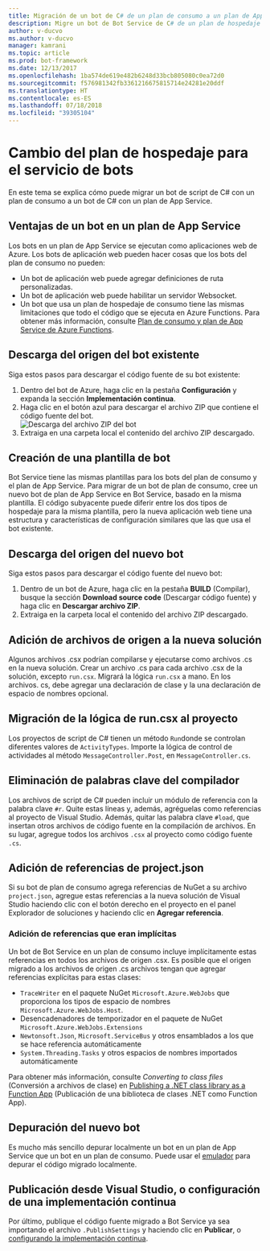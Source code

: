 ```yaml
---
title: Migración de un bot de C# de un plan de consumo a un plan de App Service | Microsoft Docs
description: Migre un bot de Bot Service de C# de un plan de hospedaje de consumo a un plan de hospedaje de App Service.
author: v-ducvo
ms.author: v-ducvo
manager: kamrani
ms.topic: article
ms.prod: bot-framework
ms.date: 12/13/2017
ms.openlocfilehash: 1ba574de619e482b6248d33bcb805080c0ea72d0
ms.sourcegitcommit: f576981342fb3361216675815714e24281e20ddf
ms.translationtype: HT
ms.contentlocale: es-ES
ms.lasthandoff: 07/18/2018
ms.locfileid: "39305104"
---
```

# <a name="change-the-hosting-plan-for-your-bot-service"></a>Cambio del plan de hospedaje para el servicio de bots

En este tema se explica cómo puede migrar un bot de script de C# con un plan de consumo a un bot de C# con un plan de App Service. 

## <a name="advantages-of-a-bot-on-an-app-service-plan"></a>Ventajas de un bot en un plan de App Service

Los bots en un plan de App Service se ejecutan como aplicaciones web de Azure. Los bots de aplicación web pueden hacer cosas que los bots del plan de consumo no pueden:

- Un bot de aplicación web puede agregar definiciones de ruta personalizadas.
- Un bot de aplicación web puede habilitar un servidor Websocket. 
- Un bot que usa un plan de hospedaje de consumo tiene las mismas limitaciones que todo el código que se ejecuta en Azure Functions. Para obtener más información, consulte <a target='_blank' href='/azure/azure-functions/functions-scale'>Plan de consumo y plan de App Service de Azure Functions</a>.

## <a name="download-your-existing-bot-source"></a>Descarga del origen del bot existente

Siga estos pasos para descargar el código fuente de su bot existente:

1. Dentro del bot de Azure, haga clic en la pestaña **Configuración** y expanda la sección **Implementación continua**.  
2. Haga clic en el botón azul para descargar el archivo ZIP que contiene el código fuente del bot.  
    ![Descarga del archivo ZIP del bot](~/media/continuous-deployment-consumption-download.png)
3. Extraiga en una carpeta local el contenido del archivo ZIP descargado. 


## <a name="create-a-bot-template"></a>Creación de una plantilla de bot

Bot Service tiene las mismas plantillas para los bots del plan de consumo y el plan de App Service. Para migrar de un bot de plan de consumo, cree un nuevo bot de plan de App Service en Bot Service, basado en la misma plantilla. El código subyacente puede diferir entre los dos tipos de hospedaje para la misma plantilla, pero la nueva aplicación web tiene una estructura y características de configuración similares que las que usa el bot existente.

## <a name="download-the-new-bot-source"></a>Descarga del origen del nuevo bot

Siga estos pasos para descargar el código fuente del nuevo bot:

1. Dentro de un bot de Azure, haga clic en la pestaña **BUILD** (Compilar), busque la sección **Download source code** (Descargar código fuente) y haga clic en **Descargar archivo ZIP**. 
2. Extraiga en la carpeta local el contenido del archivo ZIP descargado.

## <a name="add-source-files-to-new-solution"></a>Adición de archivos de origen a la nueva solución

Algunos archivos .csx podrían compilarse y ejecutarse como archivos .cs en la nueva solución. Crear un archivo .cs para cada archivo .csx de la solución, excepto `run.csx`. Migrará la lógica `run.csx` a mano. En los archivos. cs, debe agregar una declaración de clase y la una declaración de espacio de nombres opcional.

## <a name="migrate-runcsx-logic-into-your-project"></a>Migración de la lógica de run.csx al proyecto

Los proyectos de script de C# tienen un método `Run`donde se controlan diferentes valores de `ActivityTypes`. Importe la lógica de control de actividades al método `MessageController.Post`, en `MessageController.cs`.

## <a name="remove-compiler-keywords"></a>Eliminación de palabras clave del compilador

Los archivos de script de C# pueden incluir un módulo de referencia con la palabra clave `#r`. Quite estas líneas y, además, agréguelas como referencias al proyecto de Visual Studio. Además, quitar las palabra clave `#load`, que insertan otros archivos de código fuente en la compilación de archivos. En su lugar, agregue todos los archivos `.csx` al proyecto como código fuente `.cs`.

## <a name="add-references-from-projectjson"></a>Adición de referencias de project.json

Si su bot de plan de consumo agrega referencias de NuGet a su archivo `project.json`, agregue estas referencias a la nueva solución de Visual Studio haciendo clic con el botón derecho en el proyecto en el panel Explorador de soluciones y haciendo clic en **Agregar referencia**.

### <a name="add-references-that-were-implicit"></a>Adición de referencias que eran implícitas

Un bot de Bot Service en un plan de consumo incluye implícitamente estas referencias en todos los archivos de origen .csx. Es posible que el origen migrado a los archivos de origen .cs archivos tengan que agregar referencias explícitas para estas clases:

- `TraceWriter` en el paquete NuGet `Microsoft.Azure.WebJobs` que proporciona los tipos de espacio de nombres `Microsoft.Azure.WebJobs.Host`. 
- Desencadenadores de temporizador en el paquete de NuGet `Microsoft.Azure.WebJobs.Extensions`
- `Newtonsoft.Json`, `Microsoft.ServiceBus` y otros ensamblados a los que se hace referencia automáticamente
- `System.Threading.Tasks` y otros espacios de nombres importados automáticamente

Para obtener más información, consulte *Converting to class files* (Conversión a archivos de clase) en <a target='_blank' href='https://blogs.msdn.microsoft.com/appserviceteam/2017/03/16/publishing-a-net-class-library-as-a-function-app/'>Publishing a .NET class library as a Function App</a> (Publicación de una biblioteca de clases .NET como Function App).

## <a name="debug-your-new-bot"></a>Depuración del nuevo bot

Es mucho más sencillo depurar localmente un bot en un plan de App Service que un bot en un plan de consumo. Puede usar el [emulador](bot-service-debug-emulator.md) para depurar el código migrado localmente.

## <a name="publish-from-visual-studio-or-set-up-continuous-deployment"></a>Publicación desde Visual Studio, o configuración de una implementación continua

Por último, publique el código fuente migrado a Bot Service ya sea importando el archivo `.PublishSettings` y haciendo clic en **Publicar**, o [configurando la implementación continua](bot-service-debug-bot.md).
